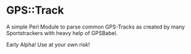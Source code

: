 GPS::Track
==========

A simple Perl Module to parse common GPS-Tracks as created by many Sportstrackers with heavy help of GPSBabel.

Early Alpha! Use at your own risk!
